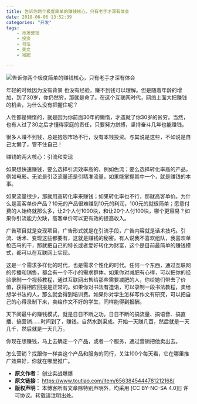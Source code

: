 ```yaml
---
title: 告诉你两个极度简单的赚钱核心，只有老手才深有体会
date: 2018-06-06 13:52:39
categories: "开发"
tags:
	- 市场营销
	- 投资
	- 书法
	- 美文
	- 减肥

---
```


![告诉你两个极度简单的赚钱核心，只有老手才深有体会][UJZU-EJFI-RVJJ.jpg]

年轻的时候因为没有背景 也没有经验，赚不到钱可以理解。但是随着年龄的增加，到了30岁，你仍然穷，那就是命了。在这个互联网时代，网络上面大把赚钱的机会，为什么没有把握住呢？

人性都是懒惰的，就是因为你前面30年的懒惰，才造就了你30岁的贫穷。当然，也有人过了30之后才懂得家庭的责任，只要努力拼搏，坚持奋斗几年也能赚钱。

很多人赚不到钱，总是抱怨市场不行，没有本钱投资。与其说是这些，不如说是自己太懒了，管不住自己！

赚钱的两大核心：引流和变现

如果想快速赚钱，要么选择引流效率高的，例如色流；要么选择转化率高的产品，例如电影。无论是引泛流量还是引精准流量，如果能掌握其中一个，就是赚钱的本事。

如果流量很少，那就用高转化率来赚钱；如果转化率也不行，那就高客单价。为什么是高客单价产品？10元的产品很难赚到10元的利润，100元的就很简单；愿意付费的人始终就那么多，让2个人付1000块，和让20个人付100块，哪个更容易？如果你引流能力欠缺，高客单价可以更有效的提高收入。

广告项目就是变现项目，广告形式就是在引流手段，广告内容就是话术技巧。引流、话术、变现这些都要有，这就是赚钱的秘密。有人说我不喜欢组队，我喜欢单枪匹马的干，那就把自己的特长或者爱好转化为财富，这个是目前最简单的赚钱模式，都可以在互联网上实现。

这是一个需求多样化的时代，也是需求个性化的时代。任何一个东西，通过互联网的传播和销售，都会有一个不小的需求群体。如果你对减肥有心得，可以把你的经验录制一个视频教程，通过互联网出售给那些需要减肥的人，你给她们带去了价值，获得相应回报是正常的。如果你对书法有造诣，可以录制一段书法教程，卖给想学书法的人，那么就会得到培训费。如果你对学生怎样写作文有研究，可以把自己的心得录制下来，卖给作文不好的学生，同样能得到报酬。

天下间最牛的赚钱模式，就是日日不断之功。日日不断的搞流量、搞语音、搞直播、搞营销……时间到了，赚钱，自然水到渠成。开始一天赚几百，然后就是一天几千，然后就是一天几万。

你现在想赚钱，马上去确定一个产品，或者一个服务，通过营销把他卖出去。

怎么营销？找跟你一样卖这个产品和服务的同行，关注100个每天看，它在哪里推广效果好，你就在哪里推广。


[UJZU-EJFI-RVJJ.jpg]: /pro/os/crawler/UJZU-EJFI-RVJJ.jpg
 *  **原文作者：** 创业实战爆爆
 *  **原文链接：** https://www.toutiao.com/item/6563845444781212168/
 *  **版权声明：** 本博客所有文章除特别声明外，均采用 [CC BY-NC-SA 4.0][] 许可协议。转载请注明出处。